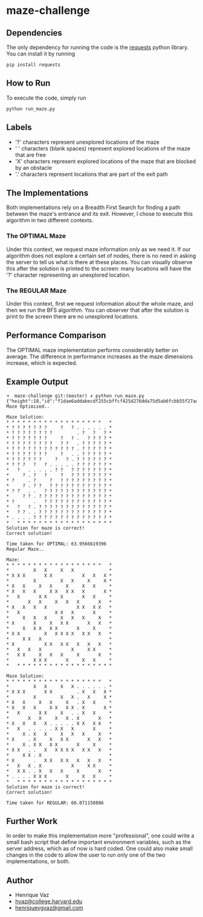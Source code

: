 # maze-challenge

## Dependencies

The only dependency for running the code is the [requests](http://docs.python-requests.org/en/master/) python library. You can install it by running

```
pip install requests
```

## How to Run

To execute the code, simply run

```
python run_maze.py
```

## Labels

- '?' characters represent unexplored locations of the maze
- ' ' characters (blank spaces) represent explored locations of the maze that are free
- 'X' characters represent explored locations of the maze that are blocked by an obstacle
- '.' characters represent locations that are part of the exit path

## The Implementations

Both implementations rely on a Breadth First Search for finding a path between the maze's entrance and its exit. However, I chose to execute this algorithm in two different contexts.

### The OPTIMAL Maze

Under this context, we request maze information only as we need it. If our algorithm does not explore a certain set of nodes, there is no need in asking the server to tell us what is there at these places. You can visually observe this after the solution is printed to the screen: many locations will have the '?' character representing an unexplored location.

### The REGULAR Maze

Under this context, first we request information about the whole maze, and then we run the BFS algorithm. You can observer that after the solution is print to the screen there are no unexplored locations.

## Performance Comparison

The OPTIMAL maze implementation performs considerably better on average. The difference in performance increases as the maze dimensions increase, which is expected.

## Example Output

```
➜  maze-challenge git:(master) ✗ python run_maze.py
{"height":18,"id":"f1dae6addabecdf255cbffcf425d276dda75d5ab6fcbb55f27ad5db9bad592e5adafdeb61cfabd6bf","width":18}
Maze Optimized..

Maze Solution:
* * * * * * * * * * * * * * * * * *   *
* ? ? ? ? ? ? ?     ?   ? . . . . . . *
* ? ? ? ? ? ? ? ?         . ?   ?   ? *
* ? ? ? ? ? ? ?     ?   ? .   ? ? ? ? *
* ? ? ? ? ? ? ? ?   ? ?   . ? ? ? ? ? *
* ? ? ? ? ? ? ? ? ? ? ? ? . ? ? ? ? ? *
* ? ? ? ? ? ? ?     ?   . . ? ? ? ? ? *
* ? ? ? ? ? ?     ?   ? . ? ? ? ? ? ? *
* ? ? ?   ?   ? . . . . . ? ? ? ? ? ? *
*   ?   . . . . . ? ?   ? ? ? ? ? ? ? *
*     ? . ?   ?     ?   ? ? ? ? ? ? ? *
* ?     . ?     ?   ? ? ? ? ? ? ? ? ? *
*     ? . ? ?   ? ? ? ? ? ? ? ? ? ? ? *
* ? ?   . .   ? ? ? ? ? ? ? ? ? ? ? ? *
*     ? ? . ? ? ? ? ? ? ? ? ? ? ? ? ? *
* ?       .   ? ? ? ? ? ? ? ? ? ? ? ? *
*   ?   ? . ? ? ? ? ? ? ? ? ? ? ? ? ? *
*   ? ? . . ? ? ? ? ? ? ? ? ? ? ? ? ? *
* . . . . ? ? ? ? ? ? ? ? ? ? ? ? ? ? *
*   * * * * * * * * * * * * * * * * * *
Solution for maze is correct!
Correct solution!

Time taken for OPTIMAL: 63.9566619396
Regular Maze..

Maze:
* * * * * * * * * * * * * * * * * *   *
*         X   X     X   X             *
* X X X       X X           X   X   X *
*         X         X   X     X     X *
* X   X     X   X     X     X   X     *
* X   X   X     X X   X X   X       X *
*   X       X X     X       X   X     *
*       X   X     X   X   X       X   *
* X   X   X   X           X X   X X   *
*   X             X X   X       X     *
*     X   X   X     X   X   X     X   *
* X       X     X   X X       X   X   *
*     X   X X   X X       X     X     *
* X X         X   X X X X   X X   X   *
*     X X   X                         *
* X           X X   X X   X   X   X   *
*   X   X   X           X     X X     *
*   X X     X   X   X     X       X   *
*         X X X       X     X   X     *
*   * * * * * * * * * * * * * * * * * *

Maze Solution:
* * * * * * * * * * * * * * * * * *   *
*         X   X     X   X . . . . . . *
* X X X       X X         . X   X   X *
*         X         X   X .   X     X *
* X   X     X   X     X   . X   X     *
* X   X   X     X X   X X . X       X *
*   X       X X     X   . . X   X     *
*       X   X     X   X . X       X   *
* X   X   X   X . . . . . X X   X X   *
*   X   . . . . . X X   X       X     *
*     X . X   X     X   X   X     X   *
* X     . X     X   X X       X   X   *
*     X . X X   X X       X     X     *
* X X   . .   X   X X X X   X X   X   *
*     X X . X                         *
* X       .   X X   X X   X   X   X   *
*   X   X . X           X     X X     *
*   X X . . X   X   X     X       X   *
* . . . . X X X       X     X   X     *
*   * * * * * * * * * * * * * * * * * *
Solution for maze is correct!
Correct solution!

Time taken for REGULAR: 66.071158886
```

## Further Work

In order to make this implementation more "professional", one could write a small bash script that define important environment variables, such as the server address, which as of now is hard coded. 
One could also make small changes in the code to allow the user to run only one of the two implementations, or both.

## Author

- Henrique Vaz
- hvaz@college.harvard.edu
- henriquevgvaz@gmail.com
